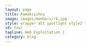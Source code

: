 ```yaml
---
layout: page
title: Ramakrishna
image: images/members/rk.jpg
style: wrapper alt spotlight style2
id: four
tagline: Web Exploitation |
category: blog
---
```

